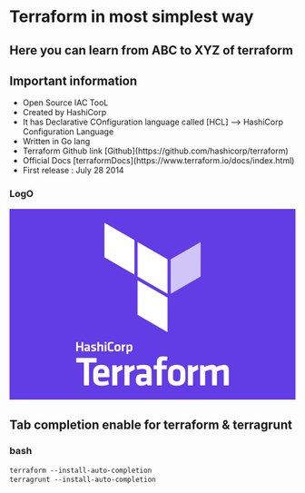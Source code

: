 # Terraform in most simplest way 

## Here you can learn from ABC to XYZ of terraform 

## Important information 

<ul> 
   <li> Open Source IAC TooL </li>
   <li> Created by HashiCorp </li>
   <li> It has Declarative COnfiguration language called [HCL] --> HashiCorp Configuration Language </li>
   <li> Written in Go lang </li> 
   <li> Terraform Github link [Github](https://github.com/hashicorp/terraform) </li>   
   <li>  Official Docs [terraformDocs](https://www.terraform.io/docs/index.html) </li>
   <li> First release : July 28 2014 </li>
  
</ul>

### LogO 

<img src="Terraform.png">

## Tab completion enable for terraform & terragrunt 

### bash 

```
terraform --install-auto-completion
terragrunt --install-auto-completion
```

